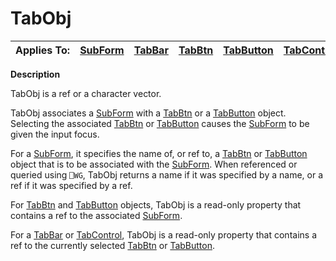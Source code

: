 




<h1 class="heading"><span class="name">TabObj</span></h1>

| Applies To: | [SubForm](./subform.md) | [TabBar](./tabbar.md) | [TabBtn](./tabbtn.md) | [TabButton](./tabbutton.md) | [TabControl](./tabcontrol.md) |
| --- | --- | --- | --- | --- | ---  |


**Description**


TabObj is a ref or a character vector.


TabObj associates a [SubForm](./subform.md) with a [TabBtn](./tabbtn.md) or a [TabButton](./tabbutton.md) object. Selecting the associated [TabBtn](./tabbtn.md) or [TabButton](./tabbutton.md) causes the [SubForm](./subform.md) to be given the input focus.


For a [SubForm](./subform.md), it specifies the name of, or ref to, a [TabBtn](./tabbtn.md) or [TabButton](./tabbutton.md) object that is to be associated with the [SubForm](./subform.md). When referenced or queried using `⎕WG`, TabObj returns a name if it was specified by a name, or a ref if it was specified by a ref.


For [TabBtn](./tabbtn.md) and [TabButton](./tabbutton.md) objects, TabObj is a read-only property that contains a ref to the associated [SubForm](./subform.md).


For a [TabBar](./tabbar.md) or [TabControl](./tabcontrol.md), TabObj is a read-only property that contains a ref to the currently selected [TabBtn](./tabbtn.md) or [TabButton](./tabbutton.md).



